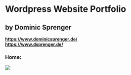 # Wordpress Website Portfolio
## by Dominic Sprenger

**https://www.dominicsprenger.de/**
<br>
**https://www.dsprenger.de/**

### Home:
<img src="./files/website.png">

